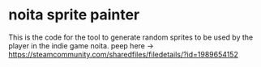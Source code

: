 # noita sprite painter
This is the code for the tool to generate random sprites to be used by the player in the indie game noita.
peep here -> https://steamcommunity.com/sharedfiles/filedetails/?id=1989654152

